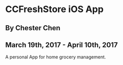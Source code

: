 # CCFreshStore iOS App

## By Chester Chen

## March 19th, 2017 - April 10th, 2017

A personal App for home grocery management.